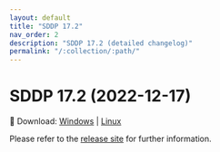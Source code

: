 ```yaml
---
layout: default
title: "SDDP 17.2"
nav_order: 2
description: "SDDP 17.2 (detailed changelog)"
permalink: "/:collection/:path/"
---
```


# SDDP 17.2 (2022-12-17)

🔗 Download: [Windows](https://www.psr-inc.com/app/link/?t=d&f=sddp-17.2-setup.zip) | [Linux](https://www.psr-inc.com/app/link/?t=d&f=sddp-17.2-setup-linux.zip)

Please refer to the [release site](http://psr-energy.com/software/sddp-17.2.html) for further information.